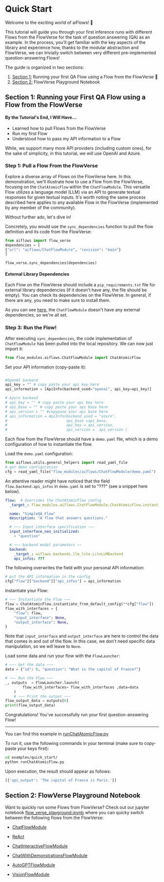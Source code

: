 # Quick Start

Welcome to the exciting world of aiFlows! 🚀

This tutorial will guide you through your first inference runs with different Flows from the FlowVerse for the task of question answering (QA) as an example. In the process, you'll get familiar with the key aspects of the library and experience how, thanks to the modular abstraction and FlowVerse, we can trivially switch between very different pre-implemented question-answering Flows!

The guide is organized in two sections:
1. [Section 1:](#section-1-running-your-first-qa-flow-using-a-flow-from-the-flowverse) Running your first QA Flow using a Flow from the FlowVerse 🥳
2. [Section 2:](#section-2-flowverse-playground-notebook) FlowVerse Playground Notebook


## Section 1: Running your First QA Flow using a Flow from the FlowVerse

#### By the Tutorial's End, I Will Have...
* Learned how to pull Flows from the FlowVerse
* Run my first Flow
* Understood how to pass my API information to a Flow

While, we support many more API providers (including custom ones), for the sake of simplicity, in this tutorial, we will use OpenAI and Azure.

### Step 1: Pull a Flow From the FlowVerse

Explore a diverse array of Flows on the FlowVerse here. In this demonstration, we'll illustrate how to use a Flow from the FlowVerse, focusing on the `ChatAtomicFlow` within the `ChatFlowModule`. This versatile Flow utilizes a language model (LLM) via an API to generate textual responses for given textual inputs. It's worth noting the same process described here applies to any available Flow in the FlowVerse (implemented by any member of the community). 

Without further ado, let's dive in!



Concretely, you would use the `sync_dependencies` function to pull the flow definition and its code from the FlowVerse:

```python
from aiflows import flow_verse
dependencies = [
{"url": "aiflows/ChatFlowModule", "revision": "main"}
]

flow_verse.sync_dependencies(dependencies)
```

#### External Library Dependencies


Each Flow on the FlowVerse should include a `pip_requirements.txt` file for external library dependencies (if it doesn't have any, the file should be empty). You can check its dependencies on the FlowVerse. In general, if there are any, you need to make sure to install them.

As you can see [here](https://huggingface.co/aiflows/ChatFlowModule/blob/main/pip_requirements.txt), the `ChatFlowModule` doesn't have any external dependencies, so we're all set. 

### Step 3: Run the Flow!
After executing `sync_dependencies`, the code implementation of `ChatFlowModule` has been pulled into the local repository.
We can now just import it:
```python
from flow_modules.aiflows.ChatFlowModule import ChatAtomicFlow
```

Set your API information (copy-paste it):
```python

#OpenAI backend
api_key = "" # copy paste your api key here
api_information = [ApiInfo(backend_used="openai", api_key=api_key)]

# Azure backend
# api_key = "" # copy paste your api key here
# api_base = "" # copy paste your api base here
# api_version = "" #copypase your api base here
# api_information = ApiInfo(backend_used = "azure",
#                           api_base =api_base,
#                           api_key = api_version,
#                           api_version =  api_version )
```
Each flow from the FlowVerse should have a `demo.yaml` file, which is a demo configuration of how to instantiate the flow. 

Load the  `demo.yaml` configuration:
```python
from aiflows.utils.general_helpers import read_yaml_file
# get demo configuration
cfg = read_yaml_file("flow_modules/aiflows/ChatFlowModule/demo.yaml")
```

An attentive reader might have noticed that the field `flow.backend.api_infos` in `demo.yaml` is set to "???" (see a snippet here below).
```yaml
flow:  # Overrides the ChatAtomicFlow config
  _target_: flow_modules.aiflows.ChatFlowModule.ChatAtomicFlow.instantiate_from_default_config

  name: "SimpleQA_Flow"
  description: "A flow that answers questions."

  # ~~~ Input interface specification ~~~
  input_interface_non_initialized:
    - "question"

  # ~~~ backend model parameters ~~
  backend:
    _target_: aiflows.backends.llm_lite.LiteLLMBackend
    api_infos: ???
```

The following overwrites the field with your personal API information:
```python
# put the API information in the config
cfg["flow"]["backend"]["api_infos"] = api_information
```

Instantiate your Flow:
```python
# ~~~ Instantiate the Flow ~~~
flow = ChatAtomicFlow.instantiate_from_default_config(**cfg["flow"])
flow_with_interfaces = {
    "flow": flow,
    "input_interface": None,
    "output_interface": None,
}
```
Note that `input_interface` and `output_interface` are here to control the data that comes in and out of the flow. In this case, we don't need specific data manipulation, so we will leave to `None`.

Load some data and run your flow with the `FlowLauncher`:
```python
# ~~~ Get the data ~~~
data = {"id": 0, "question": "What is the capital of France?"}

# ~~~ Run the Flow ~~~
_, outputs  = FlowLauncher.launch(
        flow_with_interfaces= flow_with_interfaces ,data=data
    )
    # ~~~ Print the output ~~~
flow_output_data = outputs[0]
print(flow_output_data)
```
Congratulations! You've successfully run your first question-answering Flow!
___
You can find this example in [runChatAtomicFlow.py](https://github.com/epfl-dlab/aiflows/tree/main/examples/quick_start/runChatAtomicFlow.py)

To run it, use the following commands in your terminal (make sure to copy-paste your keys first):
```bash
cd examples/quick_start/
python runChatAtomicFlow.py
```

Upon execution, the result should appear as follows:
```bash
[{'api_output': 'The capital of France is Paris.'}]
```

## Section 2: FlowVerse Playground Notebook

Want to quickly run some Flows from FlowVerse? Check out our jupyter notebook [flow_verse_playground.ipynb](https://github.com/epfl-dlab/aiflows/tree/main/examples/quick_start/flow_verse_playground.ipynb) where you can quicky switch between the following flows from the FlowVerse:

* [ChatFlowModule](https://huggingface.co/aiflows/ChatFlowModule)

* [ReAct](https://huggingface.co/aiflows/ControllerExecutorFlowModule)

* [ChatInteractiveFlowModule](https://huggingface.co/aiflows/ChatInteractiveFlowModule)

* [ChatWithDemonstrationsFlowModule](https://huggingface.co/aiflows/ChatWithDemonstrationsFlowModule)

* [AutoGPTFlowModule](https://huggingface.co/aiflows/AutoGPTFlowModule)

* [VisionFlowModule](https://huggingface.co/aiflows/VisionFlowModule)
